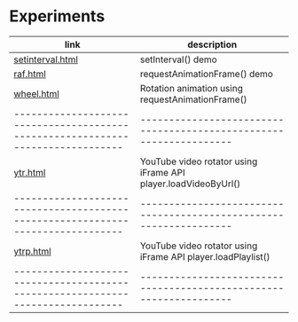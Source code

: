 # Experiments

| link    |   description |
|-------------------------------------------------------------------------------|------------------------------------------------------------------|
| [setinterval.html](https://amirlogic.github.io/experiments/setinterval.html)  | setInterval() demo                                               |
| [raf.html](https://amirlogic.github.io/experiments/raf.html)                  | requestAnimationFrame() demo                                     |
| [wheel.html](https://amirlogic.github.io/experiments/wheel.html)              | Rotation animation using requestAnimationFrame()                 |
|-------------------------------------------------------------------------------|------------------------------------------------------------------|
| [ytr.html](https://amirlogic.github.io/experiments/ytr.html)                  | YouTube video rotator using iFrame API player.loadVideoByUrl()   |
|-------------------------------------------------------------------------------|------------------------------------------------------------------|
| [ytrp.html](https://amirlogic.github.io/experiments/ytrp.html)                | YouTube video rotator using iFrame API player.loadPlaylist()     |
|-------------------------------------------------------------------------------|------------------------------------------------------------------|

